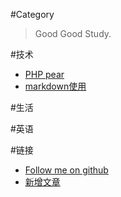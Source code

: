 #Category
>Good Good Study. 

#技术
+ [PHP pear](index.html?php-pear)
+ [markdown使用](index.html?use-cmd-markdown)

#生活

#英语

#链接

- [Follow me on github](https://github.com/HubQin)
- [新增文章](https://github.com/HubQin/hubqin.github.io/new/master/blog)

